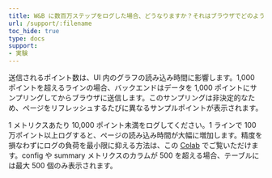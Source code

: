 ```yaml
---
title: W&B に数百万ステップをログした場合、どうなりますか？それはブラウザでどのように表示されますか？
url: /support/:filename
toc_hide: true
type: docs
support:
- 実験
---
```


送信されるポイント数は、UI 内のグラフの読み込み時間に影響します。1,000 ポイントを超えるラインの場合、バックエンドはデータを 1,000 ポイントにサンプリングしてからブラウザに送信します。このサンプリングは非決定的なため、ページをリフレッシュするたびに異なるサンプルポイントが表示されます。

1 メトリクスあたり 10,000 ポイント未満をログしてください。1 ラインで 100 万ポイント以上ログすると、ページの読み込み時間が大幅に増加します。精度を損なわずにログの負荷を最小限に抑える方法は、この [Colab](https://wandb.me/log-hf-colab) でご覧いただけます。config や summary メトリクスのカラムが 500 を超える場合、テーブルには最大 500 個のみ表示されます。
